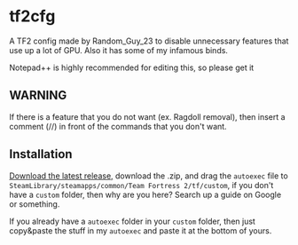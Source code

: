 # tf2cfg
A TF2 config made by Random_Guy_23 to disable unnecessary features that use up a lot of GPU.
Also it has some of my infamous binds.

Notepad++ is highly recommended for editing this, so please get it

## WARNING
If there is a feature that you do not want (ex. Ragdoll removal), then insert a comment (//) in front of the commands that you don't want.

## Installation
[Download the latest release,](https://github.com/random-guy-23/tf2cfg/releases/) download the .zip, and drag the `autoexec` file to `SteamLibrary/steamapps/common/Team Fortress 2/tf/custom`, if you don't have a `custom` folder, then why are you here? Search up a guide on Google or something. 

If you already have a `autoexec` folder in your `custom` folder, then just copy&paste the stuff in my `autoexec` and paste it at the bottom of yours.



